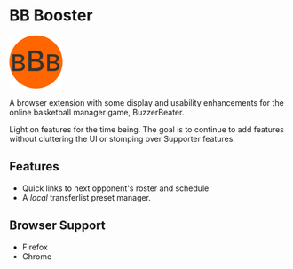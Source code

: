 # BB Booster 

![BB Booster Icon](./src/assets/images/bbb-icon-96.png)


A browser extension with some display and usability enhancements for the online basketball manager game, BuzzerBeater.

Light on features for the time being. The goal is to continue to add features without cluttering the UI or stomping over Supporter features.

## Features

- Quick links to next opponent's roster and schedule
- A *local* transferlist preset manager. 

## Browser Support

- Firefox
- Chrome
